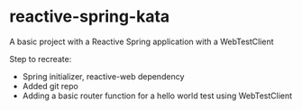 # reactive-spring-kata

A basic project with a Reactive Spring application with a WebTestClient

Step to recreate:
- Spring initializer, reactive-web dependency
- Added git repo
- Adding a basic router function for a hello world test using WebTestClient